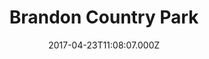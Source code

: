 ---
date: 2017-04-23T11:08:07.000Z
title: Brandon Country Park
latitude: 52.436246933594866
longitude: 0.6253256960498136
category: checkin
---